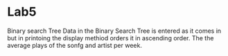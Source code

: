 # Lab5
Binary search Tree
Data in the Binary Search Tree is entered as it comes in but in printoing the display methiod orders it in ascending order. The the average plays of the sonfg and artist per week.
